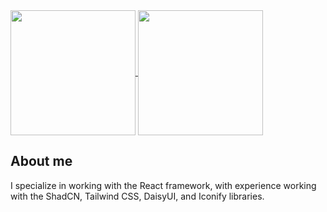 <a href="https://github.com/meed0ff">
  <img height=200 align="center" src="https://github-readme-stats.vercel.app/api?username=meed0ff&show_icons=true&hide_border=true&card_width=400&theme=tokyonight" />
</a>
<a href="https://github.com/meed0ff">
  <img height=200 align="center" src="https://github-readme-stats.vercel.app/api/top-langs?username=meed0ff&layout=compact&langs_count=8&card_width=300&theme=tokyonight&show_icons=true&hide_border=true" />
</a>

## About me
I specialize in working with the React framework, with experience working with the ShadCN, Tailwind CSS, DaisyUI, and Iconify libraries.


<!--
**meed0ff/meed0ff** is a ✨ _special_ ✨ repository because its `README.md` (this file) appears on your GitHub profile.

Here are some ideas to get you started:

- 🔭 I’m currently working on ...
- 🌱 I’m currently learning ...
- 👯 I’m looking to collaborate on ...
- 🤔 I’m looking for help with ...
- 💬 Ask me about ...
- 📫 How to reach me: ...
- 😄 Pronouns: ...
- ⚡ Fun fact: ...
-->
